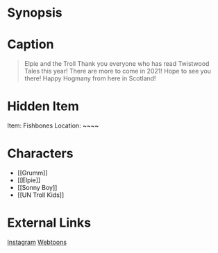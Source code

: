# Synopsis


# Caption
> Elpie and the Troll 
> Thank you everyone who has read Twistwood Tales this year! There are more to come in 2021! Hope to see you there! Happy Hogmany from here in Scotland!

# Hidden Item
Item: Fishbones
Location: ~~~~

# Characters
* [[Grumm]]
* [[Elpie]]
* [[Sonny Boy]]
* [[UN Troll Kids]]

# External Links
[Instagram](https://www.instagram.com/p/CBeckJJD7zv/)
[Webtoons](https://www.webtoons.com/en/challenge/twistwood-tales/44-elpie-and-the-troll/viewer?title_no=344740&episode_no=48)